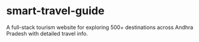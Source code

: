 # smart-travel-guide
A full-stack tourism website for exploring 500+ destinations across Andhra Pradesh with detailed travel info.
